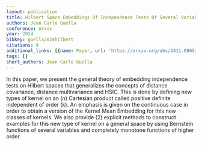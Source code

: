 ```yaml
---
layout: publication
title: Hilbert Space Embeddings Of Independence Tests Of Several Variables
authors: Jean Carlo Guella
conference: Arxiv
year: 2024
bibkey: guella2024hilbert
citations: 0
additional_links: [{name: Paper, url: 'https://arxiv.org/abs/2411.08653'}]
tags: []
short_authors: Jean Carlo Guella
---
```

In this paper, we present the general theory of embedding independence tests
on Hilbert spaces that generalizes the concepts of distance covariance,
distance multivariance and HSIC. This is done by defining new types of kernel
on an \(n\) Cartesian product called positive definite independent of order \(k\).
An emphasis is given on the continuous case in order to obtain a version of the
Kernel Mean Embedding for this new classes of kernels. We also provide \(2\)
explicit methods to construct examples for this new type of kernel on a general
space by using Bernstein functions of several variables and completely monotone
functions of higher order.